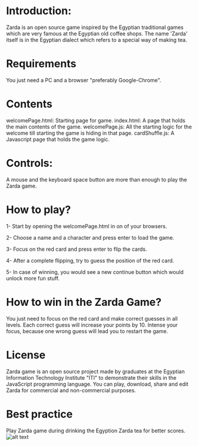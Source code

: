 # Introduction:
Zarda is an open source game inspired by the Egyptian traditional games which are very famous at the Egyptian old coffee shops. The name 'Zarda' itself is in the Egyptian dialect which refers to a special way of making tea. 


# Requirements
You just need a PC and a browser "preferably Google-Chrome".


# Contents
welcomePage.html: Starting page for game.
index.html: A page that holds the main contents of the game. 
welcomePage.js: All the starting logic for the welcome till starting the game is hiding in that page. 
cardShuffle.js: A Javascript page that holds the game logic. 


# Controls:
A mouse and the keyboard space button are more than enough to play the Zarda game.


# How to play?
1- Start by opening the welcomePage.html in on of your browsers.

2- Choose a name and a character and press enter to load the game.

3- Focus on the red card and press enter to flip the cards.

4- After a complete flipping, try to guess the position of the red card.

5- In case of winning, you would see a new continue button which would unlock more fun stuff.


# How to win in the Zarda Game?
You just need to focus on the red card and make correct guesses in all levels. Each correct guess will increase your points by 10. Intense your focus, because one wrong guess will lead you to restart the game. 


# License
Zarda game is an open source project made by graduates at the Egyptian Information Technology Institute "ITI" to demonstrate their skills in the JavaScript programming language. You can play, download, share and edit Zarda for commercial and non-commercial purposes.

# Best practice
Play Zarda game during drinking the Egyption Zarda tea for better scores.
![alt text](https://i.ytimg.com/vi/JZ-3eY9ICv0/maxresdefault.jpg)
